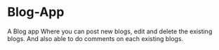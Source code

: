 # Blog-App

A Blog app Where you can post new blogs, edit and delete the existing blogs. And also able to do comments on each existing blogs.
